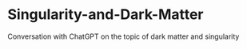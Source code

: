 # Singularity-and-Dark-Matter
Conversation with ChatGPT on the topic of dark matter and singularity
